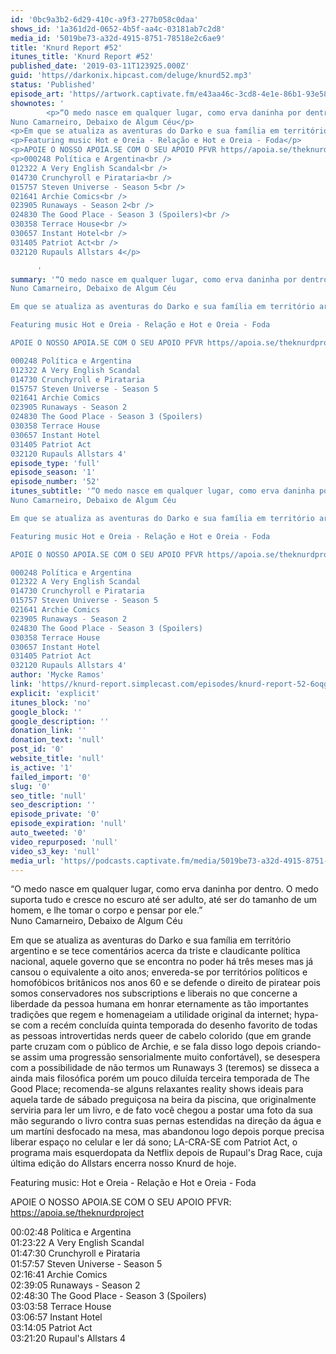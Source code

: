 ```yaml
---
id: '0bc9a3b2-6d29-410c-a9f3-277b058c0daa'
shows_id: '1a361d2d-0652-4b5f-aa4c-03181ab7c2d8'
media_id: '5019be73-a32d-4915-8751-78518e2c6ae9'
title: 'Knurd Report #52'
itunes_title: 'Knurd Report #52'
published_date: '2019-03-11T123925.000Z'
guid: 'https//darkonix.hipcast.com/deluge/knurd52.mp3'
status: 'Published'
episode_art: 'https//artwork.captivate.fm/e43aa46c-3cd8-4e1e-86b1-93e5863c4080/1000-itunes-1582315387.jpg'
shownotes: '
        <p>“O medo nasce em qualquer lugar, como erva daninha por dentro. O medo suporta tudo e cresce no escuro até ser adulto, até ser do tamanho de um homem, e lhe tomar o corpo e pensar por ele.”<br />
Nuno Camarneiro, Debaixo de Algum Céu</p>
<p>Em que se atualiza as aventuras do Darko e sua família em território argentino e se tece comentários acerca da triste e claudicante política nacional, aquele governo que se encontra no poder há três meses mas já cansou o equivalente a oito anos; envereda-se por territórios políticos e homofóbicos britânicos nos anos 60 e se defende o direito de piratear pois somos conservadores nos subscriptions e liberais no que concerne a liberdade da pessoa humana em honrar eternamente as tão importantes tradições que regem e homenageiam a utilidade original da internet; hypa-se com a recém concluída quinta temporada do desenho favorito de todas as pessoas introvertidas nerds queer de cabelo colorido (que em grande parte cruzam com o público de Archie, e se fala disso logo depois criando-se assim uma progressão sensorialmente muito confortável), se desespera com a possibilidade de não termos um Runaways 3 (teremos) se disseca a ainda mais filosófica porém um pouco diluída terceira temporada de The Good Place; recomenda-se alguns relaxantes reality shows ideais para aquela tarde de sábado preguiçosa na beira da piscina, que originalmente serviria para ler um livro, e de fato você chegou a postar uma foto da sua mão segurando o livro contra suas pernas estendidas na direção da água e um martíni desfocado na mesa, mas abandonou logo depois porque precisa liberar espaço no celular e ler dá sono; LA-CRA-SE com Patriot Act, o programa mais esquerdopata da Netflix depois de Rupauls Drag Race, cuja última edição do Allstars encerra nosso Knurd de hoje.</p>
<p>Featuring music Hot e Oreia - Relação e Hot e Oreia - Foda</p>
<p>APOIE O NOSSO APOIA.SE COM O SEU APOIO PFVR https//apoia.se/theknurdproject</p>
<p>000248 Política e Argentina<br />
012322 A Very English Scandal<br />
014730 Crunchyroll e Pirataria<br />
015757 Steven Universe - Season 5<br />
021641 Archie Comics<br />
023905 Runaways - Season 2<br />
024830 The Good Place - Season 3 (Spoilers)<br />
030358 Terrace House<br />
030657 Instant Hotel<br />
031405 Patriot Act<br />
032120 Rupauls Allstars 4</p>

      '
summary: '“O medo nasce em qualquer lugar, como erva daninha por dentro. O medo suporta tudo e cresce no escuro até ser adulto, até ser do tamanho de um homem, e lhe tomar o corpo e pensar por ele.”
Nuno Camarneiro, Debaixo de Algum Céu

Em que se atualiza as aventuras do Darko e sua família em território argentino e se tece comentários acerca da triste e claudicante política nacional, aquele governo que se encontra no poder há três meses mas já cansou o equivalente a oito anos; envereda-se por territórios políticos e homofóbicos britânicos nos anos 60 e se defende o direito de piratear pois somos conservadores nos subscriptions e liberais no que concerne a liberdade da pessoa humana em honrar eternamente as tão importantes tradições que regem e homenageiam a utilidade original da internet; hypa-se com a recém concluída quinta temporada do desenho favorito de todas as pessoas introvertidas nerds queer de cabelo colorido (que em grande parte cruzam com o público de Archie, e se fala disso logo depois criando-se assim uma progressão sensorialmente muito confortável), se desespera com a possibilidade de não termos um Runaways 3 (teremos) se disseca a ainda mais filosófica porém um pouco diluída terceira temporada de The Good Place; recomenda-se alguns relaxantes reality shows ideais para aquela tarde de sábado preguiçosa na beira da piscina, que originalmente serviria para ler um livro, e de fato você chegou a postar uma foto da sua mão segurando o livro contra suas pernas estendidas na direção da água e um martíni desfocado na mesa, mas abandonou logo depois porque precisa liberar espaço no celular e ler dá sono; LA-CRA-SE com Patriot Act, o programa mais esquerdopata da Netflix depois de Rupauls Drag Race, cuja última edição do Allstars encerra nosso Knurd de hoje.

Featuring music Hot e Oreia - Relação e Hot e Oreia - Foda

APOIE O NOSSO APOIA.SE COM O SEU APOIO PFVR https//apoia.se/theknurdproject

000248 Política e Argentina
012322 A Very English Scandal
014730 Crunchyroll e Pirataria
015757 Steven Universe - Season 5
021641 Archie Comics
023905 Runaways - Season 2
024830 The Good Place - Season 3 (Spoilers)
030358 Terrace House
030657 Instant Hotel
031405 Patriot Act
032120 Rupauls Allstars 4'
episode_type: 'full'
episode_season: '1'
episode_number: '52'
itunes_subtitle: '“O medo nasce em qualquer lugar, como erva daninha por dentro. O medo suporta tudo e cresce no escuro até ser adulto, até ser do tamanho de um homem, e lhe tomar o corpo e pensar por ele.”
Nuno Camarneiro, Debaixo de Algum Céu

Em que se atualiza as aventuras do Darko e sua família em território argentino e se tece comentários acerca da triste e claudicante política nacional, aquele governo que se encontra no poder há três meses mas já cansou o equivalente a oito anos; envereda-se por territórios políticos e homofóbicos britânicos nos anos 60 e se defende o direito de piratear pois somos conservadores nos subscriptions e liberais no que concerne a liberdade da pessoa humana em honrar eternamente as tão importantes tradições que regem e homenageiam a utilidade original da internet; hypa-se com a recém concluída quinta temporada do desenho favorito de todas as pessoas introvertidas nerds queer de cabelo colorido (que em grande parte cruzam com o público de Archie, e se fala disso logo depois criando-se assim uma progressão sensorialmente muito confortável), se desespera com a possibilidade de não termos um Runaways 3 (teremos) se disseca a ainda mais filosófica porém um pouco diluída terceira temporada de The Good Place; recomenda-se alguns relaxantes reality shows ideais para aquela tarde de sábado preguiçosa na beira da piscina, que originalmente serviria para ler um livro, e de fato você chegou a postar uma foto da sua mão segurando o livro contra suas pernas estendidas na direção da água e um martíni desfocado na mesa, mas abandonou logo depois porque precisa liberar espaço no celular e ler dá sono; LA-CRA-SE com Patriot Act, o programa mais esquerdopata da Netflix depois de Rupauls Drag Race, cuja última edição do Allstars encerra nosso Knurd de hoje.

Featuring music Hot e Oreia - Relação e Hot e Oreia - Foda

APOIE O NOSSO APOIA.SE COM O SEU APOIO PFVR https//apoia.se/theknurdproject

000248 Política e Argentina
012322 A Very English Scandal
014730 Crunchyroll e Pirataria
015757 Steven Universe - Season 5
021641 Archie Comics
023905 Runaways - Season 2
024830 The Good Place - Season 3 (Spoilers)
030358 Terrace House
030657 Instant Hotel
031405 Patriot Act
032120 Rupauls Allstars 4'
author: 'Mycke Ramos'
link: 'https//knurd-report.simplecast.com/episodes/knurd-report-52-6oqgkuBw'
explicit: 'explicit'
itunes_block: 'no'
google_block: ''
google_description: ''
donation_link: ''
donation_text: 'null'
post_id: '0'
website_title: 'null'
is_active: '1'
failed_import: '0'
slug: '0'
seo_title: 'null'
seo_description: ''
episode_private: '0'
episode_expiration: 'null'
auto_tweeted: '0'
video_repurposed: 'null'
video_s3_key: 'null'
media_url: 'https//podcasts.captivate.fm/media/5019be73-a32d-4915-8751-78518e2c6ae9/knurd52_tc.mp3'
---
```

“O medo nasce em qualquer lugar, como erva daninha por dentro. O medo suporta tudo e cresce no escuro até ser adulto, até ser do tamanho de um homem, e lhe tomar o corpo e pensar por ele.”  
Nuno Camarneiro, Debaixo de Algum Céu

Em que se atualiza as aventuras do Darko e sua família em território argentino e se tece comentários acerca da triste e claudicante política nacional, aquele governo que se encontra no poder há três meses mas já cansou o equivalente a oito anos; envereda-se por territórios políticos e homofóbicos britânicos nos anos 60 e se defende o direito de piratear pois somos conservadores nos subscriptions e liberais no que concerne a liberdade da pessoa humana em honrar eternamente as tão importantes tradições que regem e homenageiam a utilidade original da internet; hypa-se com a recém concluída quinta temporada do desenho favorito de todas as pessoas introvertidas nerds queer de cabelo colorido (que em grande parte cruzam com o público de Archie, e se fala disso logo depois criando-se assim uma progressão sensorialmente muito confortável), se desespera com a possibilidade de não termos um Runaways 3 (teremos) se disseca a ainda mais filosófica porém um pouco diluída terceira temporada de The Good Place; recomenda-se alguns relaxantes reality shows ideais para aquela tarde de sábado preguiçosa na beira da piscina, que originalmente serviria para ler um livro, e de fato você chegou a postar uma foto da sua mão segurando o livro contra suas pernas estendidas na direção da água e um martíni desfocado na mesa, mas abandonou logo depois porque precisa liberar espaço no celular e ler dá sono; LA-CRA-SE com Patriot Act, o programa mais esquerdopata da Netflix depois de Rupaul's Drag Race, cuja última edição do Allstars encerra nosso Knurd de hoje.

Featuring music: Hot e Oreia - Relação e Hot e Oreia - Foda

APOIE O NOSSO APOIA.SE COM O SEU APOIO PFVR: https://apoia.se/theknurdproject

00:02:48 Política e Argentina  
01:23:22 A Very English Scandal  
01:47:30 Crunchyroll e Pirataria  
01:57:57 Steven Universe - Season 5  
02:16:41 Archie Comics  
02:39:05 Runaways - Season 2  
02:48:30 The Good Place - Season 3 (Spoilers)  
03:03:58 Terrace House  
03:06:57 Instant Hotel  
03:14:05 Patriot Act  
03:21:20 Rupaul's Allstars 4